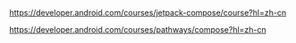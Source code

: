 https://developer.android.com/courses/jetpack-compose/course?hl=zh-cn


https://developer.android.com/courses/pathways/compose?hl=zh-cn